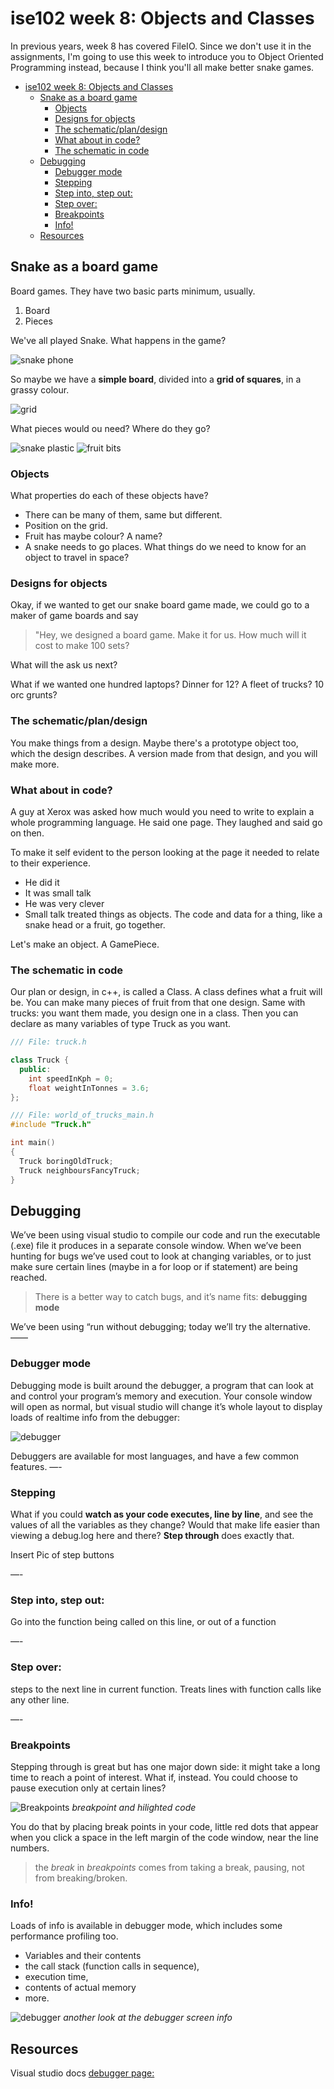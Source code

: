 # ise102 week 8:  Objects and Classes

In previous years, week 8 has covered FileIO. Since we don't use it in the assignments, I'm going to use this week to introduce you to Object Oriented Programming instead, because I think you'll all make better snake games.


<!-- @import "[TOC]" {cmd="toc" depthFrom=1 depthTo=6 orderedList=false} -->

<!-- code_chunk_output -->

- [ise102 week 8: Objects and Classes](#ise102-week-8-objects-and-classes)
  - [Snake as a board game](#snake-as-a-board-game)
    - [Objects](#objects)
    - [Designs for objects](#designs-for-objects)
    - [The schematic/plan/design](#the-schematicplandesign)
    - [What about in code?](#what-about-in-code)
    - [The schematic in code](#the-schematic-in-code)
  - [Debugging](#debugging)
    - [Debugger mode](#debugger-mode)
    - [Stepping](#stepping)
    - [Step into, step out:](#step-into-step-out)
    - [Step over:](#step-over)
    - [Breakpoints](#breakpoints)
    - [Info!](#info)
  - [Resources](#resources)

<!-- /code_chunk_output -->

## Snake as a board game

Board games. They have two basic parts minimum, usually.

1. Board
2. Pieces

We've all played Snake. What happens in the game? 

![snake phone](assets/week1/snake.png)

So maybe we have a **simple board**, divided into a **grid of squares**, in a grassy colour.

![grid](assets/week8/board_snake_grass.png) 

What pieces would ou need? Where do they go?

![snake plastic](assets/week8/snake_plastic.jpg)
![fruit bits](assets/week8/fruit_wood_2.png)

### Objects

What properties do each of these objects have? 
* There can be many of them, same but different.
* Position on the grid.
* Fruit has maybe colour? A name?
* A snake needs to go places. What things do we need to know for an object to travel in space?

### Designs for objects
Okay, if we wanted to get our snake board game made, we could go to a maker of game boards and say 
> "Hey, we designed a board game. Make it for us. How much will it cost to make 100 sets?

What will the ask us next?

What if we wanted one hundred laptops? Dinner for 12? A fleet of trucks? 10 orc grunts?

### The schematic/plan/design

You make things from a design. Maybe there's a prototype object too, which the design describes. A version made from that design, and you will make more.

### What about in code?

A guy at Xerox was asked how much would you need to write to explain a whole programming language. He said one page. They laughed and said go on then.

To make it self evident to the person looking at the page it needed to relate to their experience. 
* He did it
* It was small talk
* He was very clever
* Small talk treated things as objects. The code and data for a thing, like a snake head or a fruit, go together.

Let's make an object. A GamePiece.

### The schematic in code

Our plan or design, in c++, is called a Class. A class defines what a fruit will be. You can make many pieces of fruit from that one design. Same with trucks: you want them made, you design one in a class. Then you can declare as many variables of type Truck as you want.

```cpp
/// File: truck.h

class Truck {
  public:
    int speedInKph = 0;
    float weightInTonnes = 3.6;
};
```

```cpp
/// File: world_of_trucks_main.h
#include "Truck.h"

int main()
{
  Truck boringOldTruck;
  Truck neighboursFancyTruck;
}

```

## Debugging

We’ve been using visual studio to compile our code and run the executable (.exe) file it produces in a separate console window. 
When we’ve been hunting for bugs we’ve used cout to look at changing variables, or to just make sure certain lines (maybe in a for loop or if statement) are being reached.

> There is a better way to catch bugs, and it’s name fits: **debugging mode**

We’ve been using “run without debugging; today we’ll try the alternative.
——
### Debugger mode 

Debugging mode is built around the debugger, a program that can look at and control your program’s memory and execution. Your console window will open as normal, but visual studio will change it’s whole layout to display loads of realtime info from the debugger:

![debugger](https://www.hanselman.com/blog/content/binary/Windows-Live-Writer/4915fd631fa1_14EEA/image_3.png)

Debuggers are available for most languages, and have a few common features.
—-
### Stepping  
What if you could **watch as your code executes, line by line**, and see the values of all the variables as they change? Would that make life easier than viewing a debug.log here and there?
**Step through** does exactly that.

Insert Pic of step buttons

—-
### Step into, step out:
Go into the function being called on this line, or out of a function

—-

### Step over: 
steps to the next line in current function. Treats lines with function calls like any other line.

—-

###  Breakpoints 

Stepping through is great but has one major down side: it might take a long time to reach a point of interest. What if, instead. You could choose to pause execution only at certain lines?

![Breakpoints](/assets/week8/breakpoint.jpg)
_breakpoint and hilighted code_

You do that by placing break points in your code, little red dots that appear when you click a space in the left margin of the code window, near the line numbers.

> the _break_ in _breakpoints_ comes from taking a break, pausing, not from breaking/broken.

###  Info!

Loads of info is available in debugger mode, which includes some performance profiling too. 

* Variables and their contents
* the call stack (function calls in sequence), 
* execution time, 
* contents of actual memory 
* more.

![debugger](https://www.hanselman.com/blog/content/binary/Windows-Live-Writer/4915fd631fa1_14EEA/image_3.png)
_another look at the debugger screen info_

##  Resources

Visual studio docs [debugger page:](https://docs.microsoft.com/en-us/visualstudio/debugger/navigating-through-code-with-the-debugger?view=vs-2019)
